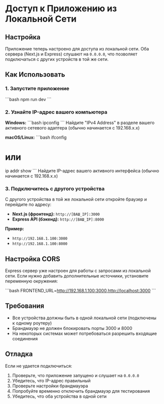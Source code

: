 # Доступ к Приложению из Локальной Сети

## Настройка

Приложение теперь настроено для доступа из локальной сети. Оба сервера (Next.js и Express) слушают на `0.0.0.0`, что позволяет подключаться с других устройств в той же сети.

## Как Использовать

### 1. Запустите приложение
\`\`\`bash
npm run dev
\`\`\`

### 2. Узнайте IP-адрес вашего компьютера

**Windows:**
\`\`\`bash
ipconfig
\`\`\`
Найдите "IPv4 Address" в разделе вашего активного сетевого адаптера (обычно начинается с 192.168.x.x)

**macOS/Linux:**
\`\`\`bash
ifconfig
# или
ip addr show
\`\`\`
Найдите IP-адрес вашего активного интерфейса (обычно начинается с 192.168.x.x)

### 3. Подключитесь с другого устройства

С другого устройства в той же локальной сети откройте браузер и перейдите по адресу:

- **Next.js (фронтенд):** `http://[ВАШ_IP]:3000`
- **Express API (бэкенд):** `http://[ВАШ_IP]:8000`

**Пример:**
- `http://192.168.1.100:3000`
- `http://192.168.1.100:8000`

## Настройка CORS

Express сервер уже настроен для работы с запросами из локальной сети. Если нужно добавить дополнительные источники, установите переменную окружения:

\`\`\`bash
FRONTEND_URL=http://192.168.1.100:3000,http://localhost:3000
\`\`\`

## Требования

- Все устройства должны быть в одной локальной сети (подключены к одному роутеру)
- Брандмауэр не должен блокировать порты 3000 и 8000
- На некоторых системах может потребоваться разрешить входящие соединения

## Отладка

Если не удается подключиться:

1. Проверьте, что приложение запущено и слушает на `0.0.0.0`
2. Убедитесь, что IP-адрес правильный
3. Проверьте настройки брандмауэра
4. Попробуйте временно отключить брандмауэр для тестирования
5. Убедитесь, что оба устройства в одной сети
